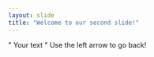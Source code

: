```yaml
---
layout: slide
title: "Welcome to our second slide!"
---
```

" Your text " 
Use the left arrow to go back!
